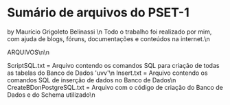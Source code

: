 # Sumário de arquivos do PSET-1
by Maurício Grigoleto Belinassi \n
Todo o trabalho foi realizado por mim, com ajuda de blogs, fóruns, documentações e conteúdos na internet.\n


ARQUIVOS\n\n

ScriptSQL.txt = Arquivo contendo os comandos SQL para criação de todas as tabelas do Banco de Dados 'uvv'\n
Insert.txt = Arquivo contendo os comandos SQL de inserção de dados no Banco de Dados\n
CreateBDonPostgreSQL.txt = Arquivo com o código de criação do Banco de Dados e do Schema utilizado\n
